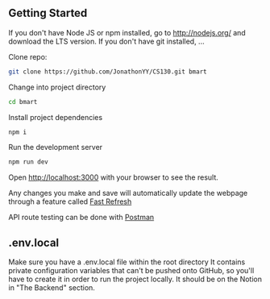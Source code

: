 ## Getting Started

If you don't have Node JS or npm installed, go to http://nodejs.org/ and download the LTS version.
If you don't have git installed, ...

Clone repo:

```bash
git clone https://github.com/JonathonYY/CS130.git bmart
```

Change into project directory

```bash
cd bmart
```

Install project dependencies

```bash
npm i
```

Run the development server

```bash
npm run dev
```

Open [http://localhost:3000](http://localhost:3000) with your browser to see the result.

Any changes you make and save will automatically update the webpage through a feature called [Fast Refresh](https://nextjs.org/docs/architecture/fast-refresh)

API route testing can be done with [Postman](https://www.postman.com)

## .env.local

Make sure you have a .env.local file within the root directory
It contains private configuration variables that can't be pushed onto GitHub,
so you'll have to create it in order to run the project locally.
It should be on the Notion in "The Backend" section.

